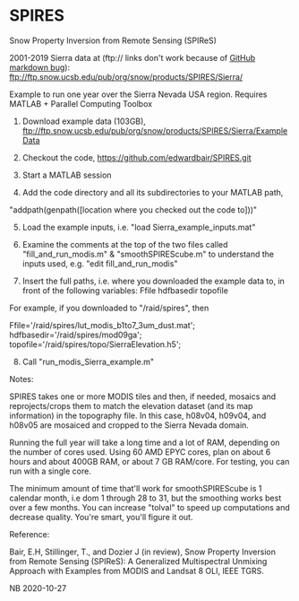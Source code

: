 # SPIRES

Snow Property Inversion from Remote Sensing (SPIReS)

2001-2019 Sierra data at (ftp:// links don't work because of [GitHub markdown bug](https://github.com/eedeebee/github-markdown-ftp-bug)): ftp://ftp.snow.ucsb.edu/pub/org/snow/products/SPIRES/Sierra/

Example to run one year over the Sierra Nevada USA region. Requires MATLAB + Parallel Computing Toolbox

1. Download example data (103GB),
ftp://ftp.snow.ucsb.edu/pub/org/snow/products/SPIRES/Sierra/ExampleData

2. Checkout the code, https://github.com/edwardbair/SPIRES.git

3. Start a MATLAB session

4. Add the code directory and all its subdirectories to your MATLAB path,

"addpath(genpath([location where you checked out the code to]))"

5. Load the example inputs, i.e. "load Sierra_example_inputs.mat" 

6. Examine the comments at the top of the two files called "fill_and_run_modis.m" &
"smoothSPIREScube.m" to understand the inputs used, e.g. "edit fill_and_run_modis"

7. Insert the full paths, i.e. where you downloaded the example data to, in front of the following variables:
Ffile
hdfbasedir
topofile

For example, if you downloaded to "/raid/spires", then

Ffile='/raid/spires/lut_modis_b1to7_3um_dust.mat'; 
hdfbasedir='/raid/spires/mod09ga';
topofile='/raid/spires/topo/SierraElevation.h5';

8. Call "run_modis_Sierra_example.m"

Notes:

SPIRES takes one or more MODIS tiles and then, if needed, 
mosaics and reprojects/crops them to match the elevation dataset (and its map information) in the topography file. 
In this case, h08v04, h09v04, and h08v05 are mosaiced and cropped to the Sierra Nevada domain.

Running the full year will take a long time and a lot of RAM, depending on the number of cores used. Using 60 AMD EPYC cores, plan on about 6 hours and about 400GB RAM, or about 7 GB RAM/core. For testing, you can run with a single core.

The minimum amount of time that'll work for smoothSPIREScube is 1 calendar month, i.e dom 1 through 28 to 31, but the smoothing works best over a few months. You can increase "tolval" to speed up computations and decrease quality. You're smart, you'll figure it out.

Reference:

Bair, E.H, Stillinger, T., and Dozier J (in review), Snow Property Inversion from Remote Sensing (SPIReS): A Generalized Multispectral Unmixing Approach with Examples from MODIS and Landsat 8 OLI, IEEE TGRS.

NB 2020-10-27
